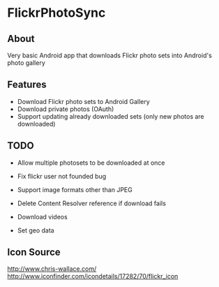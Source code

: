 # FlickrPhotoSync

## About
Very basic Android app that downloads Flickr photo sets into Android's photo gallery

## Features
 * Download Flickr photo sets to Android Gallery
 * Download private photos (OAuth)
 * Support updating already downloaded sets (only new photos are downloaded)

## TODO
 * Allow multiple photosets to be downloaded at once
 * Fix flickr user not founded bug
 * Support image formats other than JPEG
 * Delete Content Resolver reference if download fails
 
 * Download videos
 * Set geo data

## Icon Source
http://www.chris-wallace.com/
http://www.iconfinder.com/icondetails/17282/70/flickr_icon